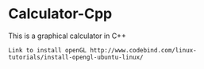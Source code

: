 # Calculator-Cpp
This is a graphical calculator in C++
~~~~~~~~~~~~~~~~~~~~~~~~~~~~~~~~~~~~~~~~~~~~~~~~~~~~~~~~~~
Link to install openGL http://www.codebind.com/linux-tutorials/install-opengl-ubuntu-linux/
~~~~~~~~~~~~~~~~~~~~~~~~~~~~~~~~~~~~~~~~~~~~~~~~~~~~~~~~~~
